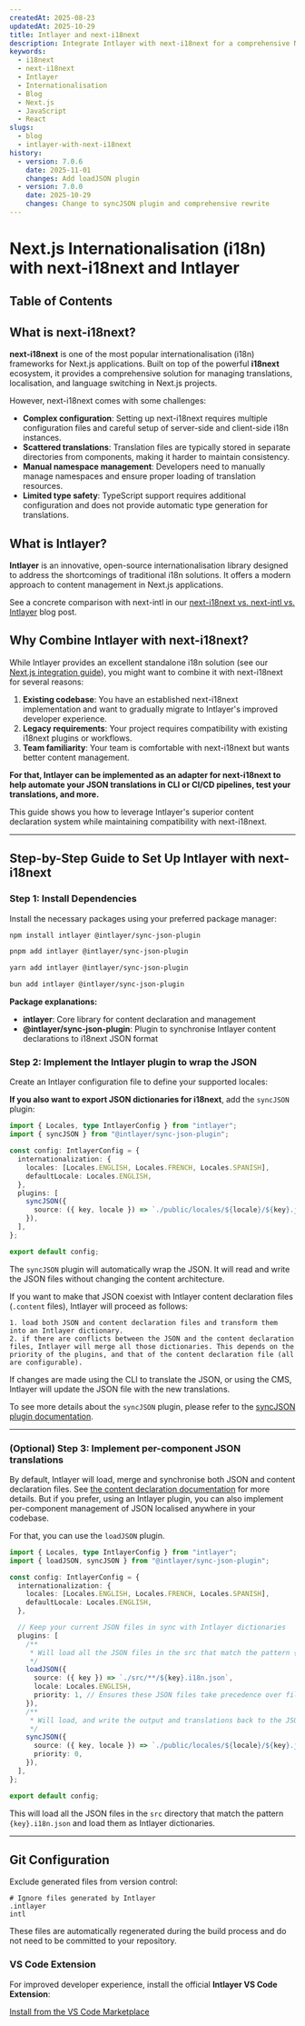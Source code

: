 ```yaml
---
createdAt: 2025-08-23
updatedAt: 2025-10-29
title: Intlayer and next-i18next
description: Integrate Intlayer with next-i18next for a comprehensive Next.js internationalisation solution
keywords:
  - i18next
  - next-i18next
  - Intlayer
  - Internationalisation
  - Blog
  - Next.js
  - JavaScript
  - React
slugs:
  - blog
  - intlayer-with-next-i18next
history:
  - version: 7.0.6
    date: 2025-11-01
    changes: Add loadJSON plugin
  - version: 7.0.0
    date: 2025-10-29
    changes: Change to syncJSON plugin and comprehensive rewrite
---
```


# Next.js Internationalisation (i18n) with next-i18next and Intlayer

## Table of Contents

<TOC/>

## What is next-i18next?

**next-i18next** is one of the most popular internationalisation (i18n) frameworks for Next.js applications. Built on top of the powerful **i18next** ecosystem, it provides a comprehensive solution for managing translations, localisation, and language switching in Next.js projects.

However, next-i18next comes with some challenges:

- **Complex configuration**: Setting up next-i18next requires multiple configuration files and careful setup of server-side and client-side i18n instances.
- **Scattered translations**: Translation files are typically stored in separate directories from components, making it harder to maintain consistency.
- **Manual namespace management**: Developers need to manually manage namespaces and ensure proper loading of translation resources.
- **Limited type safety**: TypeScript support requires additional configuration and does not provide automatic type generation for translations.

## What is Intlayer?

**Intlayer** is an innovative, open-source internationalisation library designed to address the shortcomings of traditional i18n solutions. It offers a modern approach to content management in Next.js applications.

See a concrete comparison with next-intl in our [next-i18next vs. next-intl vs. Intlayer](https://github.com/aymericzip/intlayer/blob/main/docs/blog/en/next-i18next_vs_next-intl_vs_intlayer.md) blog post.

## Why Combine Intlayer with next-i18next?

While Intlayer provides an excellent standalone i18n solution (see our [Next.js integration guide](https://github.com/aymericzip/intlayer/blob/main/docs/docs/en-GB/intlayer_with_nextjs_16.md)), you might want to combine it with next-i18next for several reasons:

1. **Existing codebase**: You have an established next-i18next implementation and want to gradually migrate to Intlayer's improved developer experience.
2. **Legacy requirements**: Your project requires compatibility with existing i18next plugins or workflows.
3. **Team familiarity**: Your team is comfortable with next-i18next but wants better content management.

**For that, Intlayer can be implemented as an adapter for next-i18next to help automate your JSON translations in CLI or CI/CD pipelines, test your translations, and more.**

This guide shows you how to leverage Intlayer's superior content declaration system while maintaining compatibility with next-i18next.

---

## Step-by-Step Guide to Set Up Intlayer with next-i18next

### Step 1: Install Dependencies

Install the necessary packages using your preferred package manager:

```bash packageManager="npm"
npm install intlayer @intlayer/sync-json-plugin
```

```bash packageManager="pnpm"
pnpm add intlayer @intlayer/sync-json-plugin
```

```bash packageManager="yarn"
yarn add intlayer @intlayer/sync-json-plugin
```

```bash packageManager="bun"
bun add intlayer @intlayer/sync-json-plugin
```

**Package explanations:**

- **intlayer**: Core library for content declaration and management
- **@intlayer/sync-json-plugin**: Plugin to synchronise Intlayer content declarations to i18next JSON format

### Step 2: Implement the Intlayer plugin to wrap the JSON

Create an Intlayer configuration file to define your supported locales:

**If you also want to export JSON dictionaries for i18next**, add the `syncJSON` plugin:

```typescript fileName="intlayer.config.ts"
import { Locales, type IntlayerConfig } from "intlayer";
import { syncJSON } from "@intlayer/sync-json-plugin";

const config: IntlayerConfig = {
  internationalization: {
    locales: [Locales.ENGLISH, Locales.FRENCH, Locales.SPANISH],
    defaultLocale: Locales.ENGLISH,
  },
  plugins: [
    syncJSON({
      source: ({ key, locale }) => `./public/locales/${locale}/${key}.json`,
    }),
  ],
};

export default config;
```

The `syncJSON` plugin will automatically wrap the JSON. It will read and write the JSON files without changing the content architecture.

If you want to make that JSON coexist with Intlayer content declaration files (`.content` files), Intlayer will proceed as follows:

    1. load both JSON and content declaration files and transform them into an Intlayer dictionary.
    2. if there are conflicts between the JSON and the content declaration files, Intlayer will merge all those dictionaries. This depends on the priority of the plugins, and that of the content declaration file (all are configurable).

If changes are made using the CLI to translate the JSON, or using the CMS, Intlayer will update the JSON file with the new translations.

To see more details about the `syncJSON` plugin, please refer to the [syncJSON plugin documentation](https://github.com/aymericzip/intlayer/blob/main/docs/docs/en/plugins/sync-json.md).

---

### (Optional) Step 3: Implement per-component JSON translations

By default, Intlayer will load, merge and synchronise both JSON and content declaration files. See [the content declaration documentation](https://github.com/aymericzip/intlayer/blob/main/docs/docs/en/dictionary/content_file.md) for more details. But if you prefer, using an Intlayer plugin, you can also implement per-component management of JSON localised anywhere in your codebase.

For that, you can use the `loadJSON` plugin.

```ts fileName="intlayer.config.ts"
import { Locales, type IntlayerConfig } from "intlayer";
import { loadJSON, syncJSON } from "@intlayer/sync-json-plugin";

const config: IntlayerConfig = {
  internationalization: {
    locales: [Locales.ENGLISH, Locales.FRENCH, Locales.SPANISH],
    defaultLocale: Locales.ENGLISH,
  },

  // Keep your current JSON files in sync with Intlayer dictionaries
  plugins: [
    /**
     * Will load all the JSON files in the src that match the pattern {key}.i18n.json
     */
    loadJSON({
      source: ({ key }) => `./src/**/${key}.i18n.json`,
      locale: Locales.ENGLISH,
      priority: 1, // Ensures these JSON files take precedence over files at `./public/locales/en/${key}.json`
    }),
    /**
     * Will load, and write the output and translations back to the JSON files in the locales directory
     */
    syncJSON({
      source: ({ key, locale }) => `./public/locales/${locale}/${key}.json`,
      priority: 0,
    }),
  ],
};

export default config;
```

This will load all the JSON files in the `src` directory that match the pattern `{key}.i18n.json` and load them as Intlayer dictionaries.

---

## Git Configuration

Exclude generated files from version control:

```plaintext fileName=".gitignore"
# Ignore files generated by Intlayer
.intlayer
intl
```

These files are automatically regenerated during the build process and do not need to be committed to your repository.

### VS Code Extension

For improved developer experience, install the official **Intlayer VS Code Extension**:

[Install from the VS Code Marketplace](https://marketplace.visualstudio.com/items?itemName=intlayer.intlayer-vs-code-extension)
